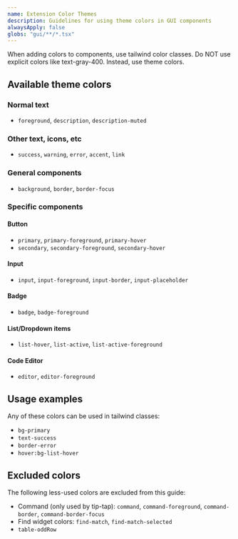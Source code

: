 ```yaml
---
name: Extension Color Themes
description: Guidelines for using theme colors in GUI components
alwaysApply: false
globs: "gui/**/*.tsx"
---
```


When adding colors to components, use tailwind color classes.
Do NOT use explicit colors like text-gray-400. Instead, use theme colors.

## Available theme colors

### Normal text
- `foreground`, `description`, `description-muted`

### Other text, icons, etc
- `success`, `warning`, `error`, `accent`, `link`

### General components
- `background`, `border`, `border-focus`

### Specific components

#### Button
- `primary`, `primary-foreground`, `primary-hover`
- `secondary`, `secondary-foreground`, `secondary-hover`

#### Input
- `input`, `input-foreground`, `input-border`, `input-placeholder`

#### Badge
- `badge`, `badge-foreground`

#### List/Dropdown items
- `list-hover`, `list-active`, `list-active-foreground`

#### Code Editor
- `editor`, `editor-foreground`

## Usage examples

Any of these colors can be used in tailwind classes:
- `bg-primary`
- `text-success`
- `border-error`
- `hover:bg-list-hover`

## Excluded colors

The following less-used colors are excluded from this guide:
- Command (only used by tip-tap): `command`, `command-foreground`, `command-border`, `command-border-focus`
- Find widget colors: `find-match`, `find-match-selected`
- `table-oddRow`

